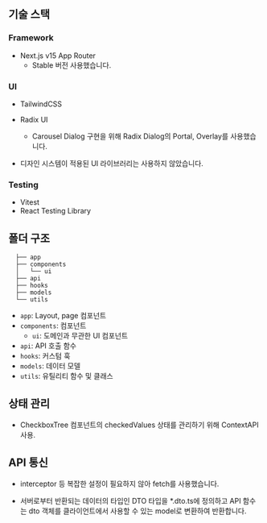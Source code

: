 ## 기술 스택

### Framework

- Next.js v15 App Router
  - Stable 버전 사용했습니다.

### UI

- TailwindCSS
- Radix UI

  - Carousel Dialog 구현을 위해 Radix Dialog의 Portal, Overlay를 사용했습니다.

- 디자인 시스템이 적용된 UI 라이브러리는 사용하지 않았습니다.

### Testing

- Vitest
- React Testing Library

## 폴더 구조

```
  ├── app
  ├── components
  │   └── ui
  ├── api
  ├── hooks
  ├── models
  └── utils

```

- `app`: Layout, page 컴포넌트
- `components`: 컴포넌트
  - `ui`: 도메인과 무관한 UI 컴포넌트
- `api`: API 호출 함수
- `hooks`: 커스텀 훅
- `models`: 데이터 모델
- `utils`: 유틸리티 함수 및 클래스

## 상태 관리

- CheckboxTree 컴포넌트의 checkedValues 상태를 관리하기 위해 ContextAPI 사용.

## API 통신

- interceptor 등 복잡한 설정이 필요하지 않아 fetch를 사용했습니다.

- 서버로부터 반환되는 데이터의 타입인 DTO 타입을 \*.dto.ts에 정의하고 API 함수는 dto 객체를 클라이언트에서 사용할 수 있는 model로 변환하여 반환합니다.
